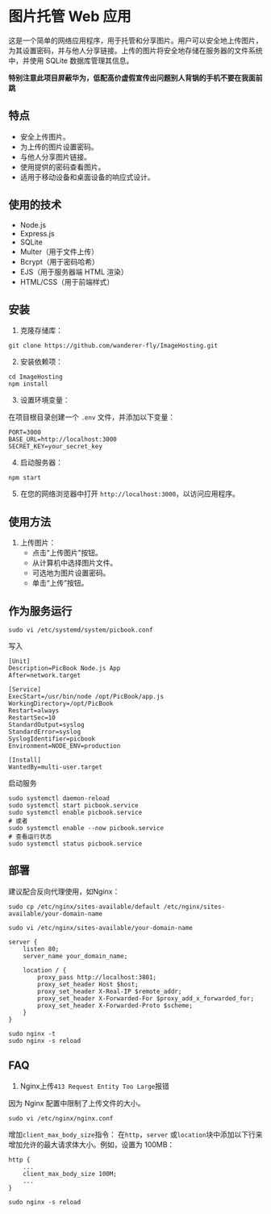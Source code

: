 # 图片托管 Web 应用

这是一个简单的网络应用程序，用于托管和分享图片。用户可以安全地上传图片，为其设置密码，并与他人分享链接。上传的图片将安全地存储在服务器的文件系统中，并使用 SQLite 数据库管理其信息。

**特别注意此项目屏蔽华为，低配高价虚假宣传出问题别人背锅的手机不要在我面前跳**

## 特点

- 安全上传图片。
- 为上传的图片设置密码。
- 与他人分享图片链接。
- 使用提供的密码查看图片。
- 适用于移动设备和桌面设备的响应式设计。

## 使用的技术

- Node.js
- Express.js
- SQLite
- Multer（用于文件上传）
- Bcrypt（用于密码哈希）
- EJS（用于服务器端 HTML 渲染）
- HTML/CSS（用于前端样式）

## 安装

1. 克隆存储库：

```
git clone https://github.com/wanderer-fly/ImageHosting.git
```


2. 安装依赖项：

```
cd ImageHosting
npm install
```


3. 设置环境变量：

在项目根目录创建一个 `.env` 文件，并添加以下变量：

```
PORT=3000
BASE_URL=http://localhost:3000
SECRET_KEY=your_secret_key
```


4. 启动服务器：

```
npm start
```


5. 在您的网络浏览器中打开 `http://localhost:3000`，以访问应用程序。

## 使用方法

1. 上传图片：
   - 点击“上传图片”按钮。
   - 从计算机中选择图片文件。
   - 可选地为图片设置密码。
   - 单击“上传”按钮。

## 作为服务运行

```
sudo vi /etc/systemd/system/picbook.conf
```

写入

```
[Unit]
Description=PicBook Node.js App
After=network.target

[Service]
ExecStart=/usr/bin/node /opt/PicBook/app.js
WorkingDirectory=/opt/PicBook
Restart=always
RestartSec=10
StandardOutput=syslog
StandardError=syslog
SyslogIdentifier=picbook
Environment=NODE_ENV=production

[Install]
WantedBy=multi-user.target
```

启动服务

```
sudo systemctl daemon-reload
sudo systemctl start picbook.service
sudo systemctl enable picbook.service
# 或者
sudo systemctl enable --now picbook.service
# 查看运行状态
sudo systemctl status picbook.service
```

## 部署

建议配合反向代理使用，如Nginx：

```
sudo cp /etc/nginx/sites-available/default /etc/nginx/sites-available/your-domain-name
```

```
sudo vi /etc/nginx/sites-available/your-domain-name
```

```
server {
    listen 80;
    server_name your_domain_name;

    location / {
        proxy_pass http://localhost:3801;
        proxy_set_header Host $host;
        proxy_set_header X-Real-IP $remote_addr;
        proxy_set_header X-Forwarded-For $proxy_add_x_forwarded_for;
        proxy_set_header X-Forwarded-Proto $scheme;
    }
}
```

```
sudo nginx -t
sudo nginx -s reload
```

## FAQ

1. Nginx上传`413 Request Entity Too Large`报错

因为 Nginx 配置中限制了上传文件的大小。

```
sudo vi /etc/nginx/nginx.conf
```

增加`client_max_body_size`指令： 在`http`，`server` 或`location`块中添加以下行来增加允许的最大请求体大小。例如，设置为 100MB：
```
http {
    ...
    client_max_body_size 100M;
    ...
}
```


```
sudo nginx -s reload
```